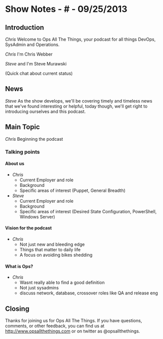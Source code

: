 Show Notes - # - 09/25/2013
===========================

Introduction
------------
*Chris* Welcome to Ops All The Things, your podcast for all things DevOps, SysAdmin and Operations. 

*Chris* I'm Chris Webber

*Steve* and I'm Steve Murawski 

(Quick chat about current status)

News
----
*Steve* As the show develops, we'll be covering timely and timeless news that we've found interesting or helpful,
today though, we'll get right to introducing ourselves and this podcast.

Main Topic
----------

*Chris* Beginning the podcast

### Talking points
#### About us
* *Chris*
  * Current Employer and role   
  * Background
  * Specific areas of interest (Puppet, General Breadth)
* *Steve*
  * Current Employer and role
  * Background
  * Specific areas of interest (Desired State Configuration, PowerShell, Windows Server)

#### Vision for the podcast
* *Chris*
  * Not just new and bleeding edge
  * Things that matter to daily life
  * A focus on avoiding bikes shedding

#### What is Ops?
* *Chris*
  * Wasnt really able to find a good definition
  * Not just sysadmins
  * discuss network, database, crossover roles like QA and release eng

Closing
-------
Thanks for joining us for Ops All The Things.  If you have questions, comments, or other feedback, you can find us at <http://www.opsallthethings.com> or on twitter as @opsallthethings.
